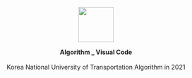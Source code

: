 <p align="center">
         <a href="https://github.com/Hwan0808/WebProgramming_Study" target="_self"><img src="https://user-images.githubusercontent.com/57865037/116329726-ecbcd300-a806-11eb-9f52-cfebe616d0aa.png" width="80px" height="80px"></img></a>


<p align="center"> 
         <B>Algorithm _ Visual Code</B><br><br>
          Korea National University of Transportation Algorithm in 2021 
</p>


